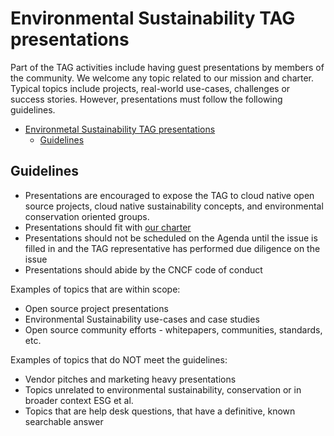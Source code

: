 # Environmental Sustainability TAG presentations

Part of the TAG activities include having guest presentations by members of the community.
We welcome any topic related to our mission and charter.
Typical topics include projects, real-world use-cases, challenges or success stories.
However, presentations must follow the following guidelines.

- [Environmetal Sustainability TAG presentations](#environmental-sustainability-tag-presentations)
  - [Guidelines](#guidelines)

## Guidelines

- Presentations are encouraged to expose the TAG to cloud native open source projects, cloud native sustainability concepts, and environmental conservation oriented groups.
- Presentations should fit with [our charter](https://github.com/cncf/tag-env-sustainability/blob/main/charter.md)
- Presentations should not be scheduled on the Agenda until the issue is filled in and the TAG representative has performed due diligence on the issue
- Presentations should abide by the CNCF code of conduct

Examples of topics that are within scope:

- Open source project presentations
- Environmental Sustainability use-cases and case studies
- Open source community efforts - whitepapers, communities, standards, etc.

Examples of topics that do NOT meet the guidelines:

- Vendor pitches and marketing heavy presentations
- Topics unrelated to environmental sustainability, conservation or in broader context ESG et al.
- Topics that are help desk questions, that have a definitive, known searchable answer
